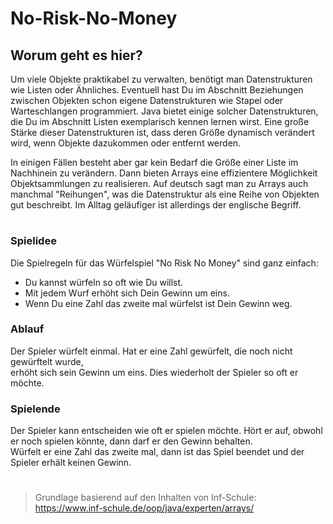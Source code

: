 # No-Risk-No-Money

## Worum geht es hier?

Um viele Objekte praktikabel zu verwalten, benötigt man Datenstrukturen wie Listen oder Ähnliches. Eventuell hast Du im Abschnitt Beziehungen zwischen Objekten schon eigene Datenstrukturen wie Stapel oder Warteschlangen programmiert. Java bietet einige solcher Datenstrukturen, die Du im Abschnitt Listen exemplarisch kennen lernen wirst. Eine große Stärke dieser Datenstrukturen ist, dass deren Größe dynamisch verändert wird, wenn Objekte dazukommen oder entfernt werden.

In einigen Fällen besteht aber gar kein Bedarf die Größe einer Liste im Nachhinein zu verändern. Dann bieten Arrays eine effizientere Möglichkeit Objektsammlungen zu realisieren. Auf deutsch sagt man zu Arrays auch manchmal "Reihungen", was die Datenstruktur als eine Reihe von Objekten gut beschreibt. Im Alltag geläufiger ist allerdings der englische Begriff.

#

### Spielidee

Die Spielregeln für das Würfelspiel "No Risk No Money" sind ganz einfach: <br>

- Du kannst würfeln so oft wie Du willst. <br>
- Mit jedem Wurf erhöht sich Dein Gewinn um eins. <br>
- Wenn Du eine Zahl das zweite mal würfelst ist Dein Gewinn weg. <br>


### Ablauf

Der Spieler würfelt einmal. Hat er eine Zahl gewürfelt, die noch nicht gewürftelt wurde, <br>
erhöht sich sein Gewinn um eins. Dies wiederholt der Spieler so oft er möchte.


### Spielende

Der Spieler kann entscheiden wie oft er spielen möchte. Hört er auf, obwohl er noch spielen könnte, dann darf er den Gewinn behalten. <br>
Würfelt er eine Zahl das zweite mal, dann ist das Spiel beendet und der Spieler erhält keinen Gewinn.


#

> Grundlage basierend auf den Inhalten von Inf-Schule: https://www.inf-schule.de/oop/java/experten/arrays/

